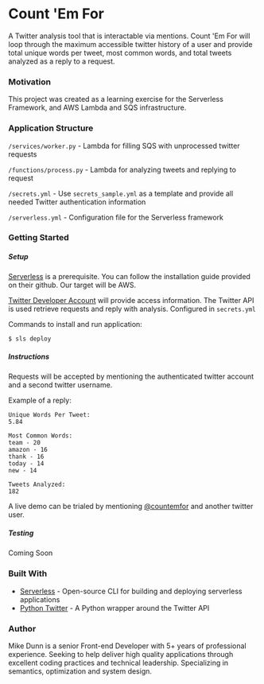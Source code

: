 # Count 'Em For

A Twitter analysis tool that is interactable via mentions. Count 'Em For will loop through the maximum accessible twitter history of a user and provide total unique words per tweet, most common words, and total tweets analyzed as a reply to a request.

### Motivation

This project was created as a learning exercise for the Serverless Framework, and AWS Lambda and SQS infrastructure.

### Application Structure

`/services/worker.py` - Lambda for filling SQS with unprocessed twitter requests

`/functions/process.py` - Lambda for analyzing tweets and replying to request

`/secrets.yml` - Use `secrets_sample.yml` as a template and provide all needed Twitter authentication information

`/serverless.yml` - Configuration file for the Serverless framework

### Getting Started

##### Setup

[Serverless](https://github.com/serverless/serverless) is a prerequisite.
You can follow the installation guide provided on their github. Our target will be AWS.

[Twitter Developer Account](https://developer.twitter.com) will provide access information.
The Twitter API is used retrieve requests and reply with analysis. Configured in `secrets.yml`

Commands to install and run application:

```
$ sls deploy
```

##### Instructions

Requests will be accepted by mentioning the authenticated twitter account and a second twitter username.

Example of a reply:

```
Unique Words Per Tweet:
5.84

Most Common Words:
team - 20
amazon - 16
thank - 16
today - 14
new - 14

Tweets Analyzed:
182
```

A live demo can be trialed by mentioning [@countemfor](https://twitter.com/countemfor/with_replies) and another twitter user.

##### Testing

Coming Soon

### Built With

* [Serverless](https://github.com/serverless/serverless) - Open-source CLI for building and deploying serverless applications
* [Python Twitter](https://github.com/bear/python-twitter) - A Python wrapper around the Twitter API

### Author

Mike Dunn is a senior Front-end Developer with 5+ years of professional experience. Seeking to help deliver high quality applications through excellent coding practices and technical leadership. Specializing in semantics, optimization and system design.

